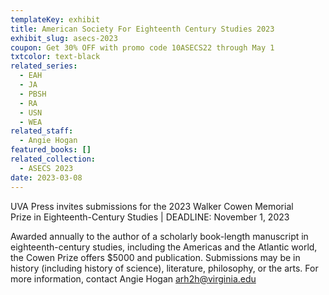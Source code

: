 ```yaml
---
templateKey: exhibit
title: American Society For Eighteenth Century Studies 2023
exhibit_slug: asecs-2023
coupon: Get 30% OFF with promo code 10ASECS22 through May 1
txtcolor: text-black
related_series:
  - EAH
  - JA
  - PBSH
  - RA
  - USN
  - WEA
related_staff:
  - Angie Hogan
featured_books: []
related_collection:
  - ASECS 2023
date: 2023-03-08
---
```

UVA Press invites submissions for the 2023 Walker Cowen Memorial Prize in Eighteenth-Century Studies | DEADLINE: November 1, 2023

Awarded annually to the author of a scholarly book-length manuscript in eighteenth-century studies, including the Americas and the Atlantic world, the Cowen Prize offers $5000 and publication. Submissions may be in history (including history of science), literature, philosophy, or the arts. For more information, contact Angie Hogan [arh2h@virginia.edu](mailto:arh2h@virginia.edu)